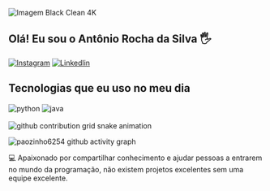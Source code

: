 ![Imagem Black Clean 4K](./wp10431873-black-clean-4k-wallpapers.jpg)

## Olá! Eu sou o Antônio Rocha da Silva 🖐️

[![Instagram](https://img.shields.io/badge/Instagram-E4405F?style=for-the-badge&logo=instagram&logoColor=white)](https://www.instagram.com/paozinho_6254/)
[![Linkedlin](https://img.shields.io/badge/LinkedIn-0077B5?style=for-the-badge&logo=linkedin&logoColor=white)](https://br.linkedin.com/in/ant%C3%B4nio-rocha-da-silva-a45a9b307)

## Tecnologias que eu uso no meu dia

<div style="display: inline_block">
  <img align="center" alt="python" src = "https://img.shields.io/badge/Python-14354C?style=for-the-badge&logo=python&logoColor=white" />
  <img align="center" alt="java" src = "https://img.shields.io/badge/Java-ED8B00?style=for-the-badge&logo=openjdk&logoColor=white" />


</div><br/>

<picture align="center">
  <source media="(prefers-color-scheme: dark)" srcset="https://raw.githubusercontent.com/paozinho6254/paozinho6254/output/github-contribution-grid-snake-dark.svg">
  <source media="(prefers-color-scheme: light)" srcset="https://raw.githubusercontent.com/paozinho6254/paozinho6254/output/github-contribution-grid-snake-dark.svg">
  <img align="center" alt="github contribution grid snake animation" src="https://raw.githubusercontent.com/paozinho6254/paozinho6254/output/github-contribution-grid-snake.svg">
</picture>

![paozinho6254 github activity graph](https://raw.githubusercontent.com/paozinho6254/paozinho6254/output/github-contribution-grid-snake-dark.svg)

💻 Apaixonado por compartilhar conhecimento e ajudar pessoas a entrarem no mundo da programação, não existem projetos excelentes sem uma equipe excelente.


